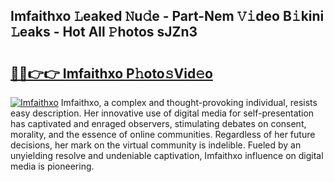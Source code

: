 ## Imfaithxo 𝙻eaked 𝙽u𝚍e - Part-Nem 𝚅𝚒deo B𝚒kini 𝙻eaks - Hot All 𝙿hotos sJZn3

# <h2><a href="http://ld0t6l3.urlbe.top/?page=Imfaithxo">🔗🔗👉👉 Imfaithxo P𝚑oto𝚜Vid𝚎o</a></h2>

[![Imfaithxo](https://i.imgur.com/eBuTRDB.gif)](http://ld0t6l3.urlbe.top/?page=Imfaithxo)
Imfaithxo, a complex and thought-provoking individual, resists easy description. Her innovative use of digital media for self-presentation has captivated and enraged observers, stimulating debates on consent, morality, and the essence of online communities. Regardless of her future decisions, her mark on the virtual community is indelible. Fueled by an unyielding resolve and undeniable captivation, Imfaithxo influence on digital media is pioneering.
